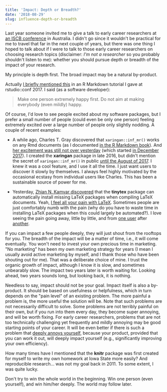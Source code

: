 ```yaml
---
title: 'Impact: Depth or Breadth?'
date: '2018-08-29'
slug: influence-depth-or-breadth
---
```


Last year someone invited me to give a talk to early career researchers at [an ISCB conference](https://iscbasc2018.com/early-career-researchers-day/) in Australia. I didn't go since it wouldn't be practical for me to travel that far in the next couple of years, but there was one thing I hoped to talk about if I were to talk to those early career researchers on choosing research topics (disclaimer: _I'm not a researcher_ so you probably shouldn't listen to me): whether you should pursue depth or breadth of the impact of your research.

My principle is depth first. The broad impact may be a natural by-product.

Actually [I briefly mentioned this](https://slides.yihui.org/2017-rstudio-conf-rmarkdown-Yihui-Xie.html#34) in an R Markdown tutorial I gave at rstudio::conf 2017. I said (as a software developer):

> Make one person extremely happy first. Do not aim at making everybody (even mildly) happy.

Of course, I'd love to see people excited about my software packages, but I prefer a small number of people (could even be only one person) feeling extremely excited over a large number of people only slightly nodding. A couple of recent examples:

- A while ago, Charles T. Gray discovered that `xaringan::inf_mr()` works on any Rmd documents (as I documented [in the R Markdown book](https://bookdown.org/yihui/rmarkdown/compile.html)). And [her excitement was still not over yesterday](https://tw.com/cantabile/status/1034216497634131971) (which started [in December 2017](https://tw.com/cantabile/status/947622766857150467)). I created the **xaringan** package in late 2016, but didn't mention the secret of `xaringan::inf_mr()` in public [until the August of 2017](/en/2017/08/why-xaringan-remark-js/). I knew it was a cool feature, and I use it all the time. I just want users to discover it slowly by themselves. I always feel highly motivated by the occasional ecstasy from individual users like Charles. This has been a sustainable source of power for me.

- Yesterday, [Zhian N. Kamvar discovered](https://tw.com/ZKamvar/status/1034494397126197249) that the **tinytex** package can automatically install missing LaTeX packages when compiling LaTeX documents. Yeah, [I feel all your pain with LaTeX](/tinytex/pain/). Sometimes people are just comfortably numb with the pain (why do you have to waste time in installing LaTeX packages when this could largely be automated?). I love seeing the pain going away, little by little, and from [one user](https://tw.com/nj_tierney/status/941126710602301441) after [another](https://github.com/yihui/tinytex/issues/7).

If you can impact a few people deeply, they will just shout from the rooftops for you. The breadth of the impact will be a matter of time, i.e., it will come eventually. You won't need to invest your own precious time in marketing. "No marketing" has been my own marketing strategy for years (I mean I usually avoid active marketing by myself, and I thank those who have been shouting out for me). That was a deliberate choice of mine. I trust the organic growth of impact, although I know it is slow, and sometimes unbearably slow. The impact two years later is worth waiting for. Looking ahead, two years sounds long, but looking back, it is nothing.

Needless to say, impact should not be your goal. Impact itself is also a by-product. It should be based on usefulness or helpfulness, which in turn depends on the "pain level" of an existing problem. The more painful a problem is, the more useful the solution will be. Note that such problems are not necessarily difficult to solve. Some problems are not terribly painful on their own, but if you run into them every day, they become super annoying, and will be worth fixing. For early career researchers, problems that are not too technically challenging yet frequently and mildly annoying may be good starting points of your career. It will be even better if there is such a problem that [deeply annoys yourself](https://tw.com/mxcl/status/1006363200277942275), because your product, provided that you can work it out, will deeply impact yourself (e.g., significantly improving your own efficiency).

How many times have I mentioned that the **knitr** package was first created for myself to write my own homework at Iowa State more easily? And reproducible research... was not my goal back in 2011. To some extent, I was quite lucky.

Don't try to win the whole world in the beginning. Win one person (even yourself), and win him/her deeply. The world may follow later.
